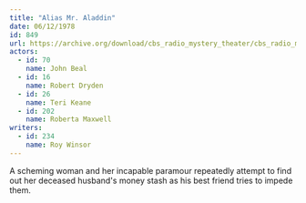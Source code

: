 ```yaml
---
title: "Alias Mr. Aladdin"
date: 06/12/1978
id: 849
url: https://archive.org/download/cbs_radio_mystery_theater/cbs_radio_mystery_theater-0801-0850.zip/cbs_radio_mystery_theater-0801-0850%2Fcbsrmt_0849_alias_mr_aladdin.mp3
actors:  
  - id: 70
    name: John Beal  
  - id: 16
    name: Robert Dryden  
  - id: 26
    name: Teri Keane  
  - id: 202
    name: Roberta Maxwell
writers:  
  - id: 234
    name: Roy Winsor
---
```

A scheming woman and her incapable paramour repeatedly attempt to find out her deceased husband's money stash as his best friend tries to impede them.
